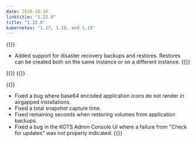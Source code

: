 ```yaml
---
date: 2020-10-30
linktitle: "1.22.0"
title: "1.22.0"
kubernetes: "1.17, 1.18, and 1.19"
---
```


{{<features>}}
  * Added support for disaster recovery backups and restores. Restores can be created both on the same instance or on a different instance.
{{</features>}}

{{<changes>}}
{{</changes>}}

{{<fixes>}}
* Fixed a bug where base64 encoded application icons do not render in airgapped installations.
* Fixed a total snapshot capture time.
* Fixed remaining seconds when restoring volumes from application backups.
* Fixed a bug in the KOTS Admin Console UI where a failure from "Check for updates" was not properly indicated.
{{</fixes>}}
